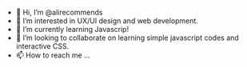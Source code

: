 - 👋 Hi, I’m @alirecommends
- 👀 I’m interested in UX/UI design and web development.  
- 🌱 I’m currently learning Javascrip!
- 💞️ I’m looking to collaborate on learning simple javascript codes and interactive CSS.
- 📫 How to reach me ...

<!---
alirecommends/alirecommends is a ✨ special ✨ repository because its `README.md` (this file) appears on your GitHub profile.
You can click the Preview link to take a look at your changes.
--->

